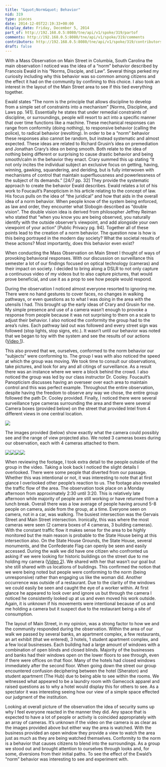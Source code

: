 ```yaml
---
title: "&quot;Norm&quot; Behavior"
nid: 319
type: pieces
date: 2014-12-05T22:19:33+00:00
display_date: Friday, December 5, 2014
part_of: http://192.168.0.5:8080/tne/api/v1/spoke/319/partof
comments: http://192.168.0.5:8080/tne/api/v1/spoke/319/comments
contributors: http://192.168.0.5:8080/tne/api/v1/spoke/319/contributors
draft: false
---
```


 With a Mass Observation on Main Street in Columbia, South Carolina the main observation I noticed was the idea of a “norm” behavior described by Francois Ewald in his “Norms, Disciple, and Law”. Several things perked my curiosity including why this behavior was so common among citizens and the effect it had on the community by confining to this choice. I also took an interest in the layout of the Main Street area to see if this tied everything together.

 Ewald states “The norm is the principle that allows discipline to develop from a simple set of constraints into a mechanism” \[Norms, Discipline, and Laws pp. 141\]. Essentially he states that under remedial constraints of discipline, or surroundings, people will resort to act into a specific manner that over time functions like a machine. These mechanical responses can range from conformity (doing nothing), to responsive behavior (calling the police), to radical behavior (revolting). In order to be a “norm” behavior these responses also cannot be random, but instead systematic and almost expected. These ideas are related to Richard Grusin’s idea on premediation and Jonathan Crary’s idea on being smooth. Both relate to the idea of nothing being different or surprising to cause drastic behavior and being smooth/calm in the behavior they enact. Crary summed this up stating “It not only incites the individual subject an exclusive focus on getting, having, winning, gawking, squandering, and deriding, but is fully interwoven with mechanisms of control that maintain superfluousness and powerlessness of the subject of its demands.” \[24/7 pp. 32\] They provide the systematic approach to create the behavior Ewald describes. Ewald relates a lot of his work to Foucault’s Panopticism in his article relating to the concept of law. His focus pulls on the idea of “the juridical” and how that aids in the overall idea of a norm behavior. When people know of the system being enforced, as law and order, they encounter what Slobogin described as “double vision”. The double vision idea is derived from philosopher Jeffrey Reiman who stated that “when you know you are being observed, you naturally identify with the outside observer’s viewpoint, and add alongside your own viewpoint of your action” \[Public Privacy pg. 94\]. Together all of these points lead to the creation of a norm behavior. The question now is how is this being portrayed in the modern day society? What the societal results of these actions? Most importantly, does this behavior even exist?

 When conducting the Mass Observation on Main Street I thought of ways of provoking behavioral responses. With our discussion on surveillance this semester a lot of our findings focused on optical technology (cameras) and their impact on society. I decided to bring along a DSLR to not only capture a continuous video of my videos but to also capture pictures, that would prove beneficial, and use it as a prop to see how people would respond.

 During the observation I noticed almost everyone resorted to ignoring me. There were no hand gestures to cover faces, no changes in walking pathways, or even questions as to what I was doing in the area with the utensils I had. This brought up the early ideas of Crary and Grusin for me. My simple presence and use of a camera wasn’t enough to provoke a response from people because it was not surprising to them on a scale to adjust their behavior. I also noticed the conformity the group had to the area’s rules. Each pathway laid out was followed and every street sign was followed (stop lights, stop signs, etc.). It wasn’t until our behavior was noted that we began to toy with the system and see the results of our actions ([Video 1](http://www.youtube.com/watch?v=wr82qTwVf3g&feature=youtu.be)).

This also proved that we, ourselves, conformed to the norm behavior our “subjects” were conforming to. The group I was with also noticed the speed at which the group was moving. We took time to consult our observations, take pictures, and look for any and all citings of surveillance. As a result there was an instance where we were a block behind the crowd. I also noticed the group was led by our class instructor Dr. Cooley. Foucault’s Panopticism discusses having an overseer over each area to maintain control and this was perfect example. Throughout the entire observation, despite having the freedom to observe any way we chose, the entire group followed the path Dr. Cooley provided. Finally, I noticed there were several surveillance type cameras surrounding the area and there were several Camera boxes (provided below) on the street that provided Intel from 4 different views in one central location.

![](http://i58.tinypic.com/2hgzswy.jpg)

The images provided (below) show exactly what the camera could possibly see and the range of view projected also. We noted 3 cameras boxes during our observation, each with 4 cameras attached to them.

![](http://i61.tinypic.com/33jl00p.jpg)![](http://i59.tinypic.com/2nibprm.jpg)![](http://i59.tinypic.com/2dgtedk.jpg)![](http://i59.tinypic.com/15e7jlz.jpg)

 When reviewing the footage, I took extra detail to the people outside of the group in the video. Taking a look back I noticed the slight details I overlooked. There were some people that diverted from our passage. Whether this was intentional or not, it was interesting to note that at first glance I overlooked other people’s reaction to us. The footage also revealed the traffic flow of the area. The observation took place on a Monday afternoon from approximately 2:30 until 3:20. This is relatively late afternoon while majority of people are still working or have returned from a lunch break. Overall there was a low average of people having around 5-8 people on camera, aside from the group, at a time. Everyone seen on camera, not in a car, was walking. The busiest intersection was the Gervais Street and Main Street intersection. Ironically, this was where the most cameras were seen (2 camera boxes of 4 cameras, 3 building cameras). With the constant traffic flow it makes sense for the area to be highly monitored but the main reason is probable to the State House being at this intersection also. On the State House Grounds, the State House, several monuments, and the Confederate Flag can openly be seen and easily accessed. During the walk we did have one citizen who confronted us asking if we were looking for historic buildings on the street due to me holding my camera ([Video 2](https://www.youtube.com/watch?v=i0ieYRN6628&feature=youtu.be)). We shared with her that wasn’t our goal but she still shared with us locations of buildings. This confirmed the notion that we were being noted but people were conforming to the norm (being unresponsive) rather than engaging us like the woman did. Another occurrence was outside of a restaurant. Due to the clarity of the windows we could easily be seen and caught the eye of a worker within. At first glance he appeared to look over and ignore us but through the camera I noticed he consistently looked up at us and even moved his work outside. Again, it is unknown if his movements were intentional because of us and me holding a camera but it suspect due to the restaurant being a site of consumption.

 The layout of Main Street, in my opinion, was a strong factor to how we and the community responded during the observation. Within the area of our walk we passed by several banks, an apartment complex, a few restaurants, an art exhibit (that we entered), 3 hotels, 1 student apartment complex, and a few local businesses. Each building had a large amount of windows with a combination of open blinds and closed blinds. Majority of the businesses and banks had their windows open on the lower floors to see through, even if there were offices on that floor. Many of the hotels had closed windows immediately after the second floor. When going down the street our group encountered confusion deciphering between the hotel (Sheraton) and student apartment (The Hub) due to being able to see within the rooms. We witnessed what appeared to be a laundry room with Gamecock apparel and raised questions as to why a hotel would display this for others to see. As a spectator it was interesting seeing how our view of a simple space effected our judgment of the institution.

Looking at overall picture of the observation the idea of security sums up why I feel everyone reacted in the manner they did. Any space that is expected to have a lot of people or activity is coincided appropriately with an array of cameras. It’s unknown if the video on the camera is as clear as the images provided above but either way the area is watched. With the business provided an open window they provide a view to watch the area just as much as they are being watched themselves. Conformity to the norm is a behavior that causes citizens to blend into the surroundings. As a group we stood out and brought attention to ourselves through looks and, for some, diversions from their initial paths. To see the effect of the Ewald’s “norm” behavior was interesting to see and experiment with.
